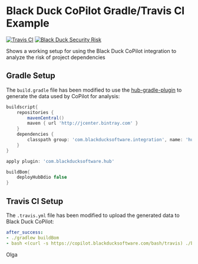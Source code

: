 # Black Duck CoPilot Gradle/Travis CI Example

[![Travis CI](https://travis-ci.org/BlackDuckCoPilot/example-gradle-travis.svg?branch=master)](https://travis-ci.org/BlackDuckCoPilot/example-gradle-travis) [![Black Duck Security Risk](https://copilot.blackducksoftware.com/github/groups/BlackDuckCoPilot/locations/example-gradle-travis/public/results/branches/master/badge-risk.svg)](https://copilot.blackducksoftware.com/github/groups/BlackDuckCoPilot/locations/example-gradle-travis/public/results/branches/master)

Shows a working setup for using the Black Duck CoPilot integration to analyze the risk of project dependencies

## Gradle Setup

The `build.gradle` file has been modified to use the [hub-gradle-plugin](https://github.com/blackducksoftware/hub-gradle-plugin) to generate the data used by CoPilot for analysis:

```groovy
buildscript{
	repositories {
		mavenCentral()
		maven { url 'http://jcenter.bintray.com' }
	}
	dependencies {
		classpath group: 'com.blackducksoftware.integration', name: 'hub-gradle-plugin', version: '4.0.0'
	}
}

apply plugin: 'com.blackducksoftware.hub'

buildBom{
	deployHubBdio false
}
```

## Travis CI Setup

The `.travis.yml` file has been modified to upload the generated data to Black Duck CoPilot:

```yaml
after_success:
- ./gradlew buildBom
- bash <(curl -s https://copilot.blackducksoftware.com/bash/travis) ./build/blackduck/*_bdio.jsonld
```

Olga
